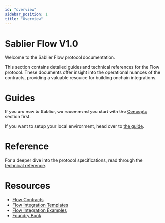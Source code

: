 ```yaml
---
id: "overview"
sidebar_position: 1
title: "Overview"
---
```


# Sablier Flow V1.0

Welcome to the Sablier Flow protocol documentation.

This section contains detailed guides and technical references for the Flow protocol. These documents offer insight into
the operational nuances of the contracts, providing a valuable resource for building onchain integrations.

# Guides

If you are new to Sablier, we recommend you start with the [Concepts](/concepts/what-is-sablier) section first.

If you want to setup your local environment, head over to [the guide](/guides/flow/examples/local-environment).

# Reference

For a deeper dive into the protocol specifications, read through the [technical reference](/reference/flow/diagrams).

# Resources

- [Flow Contracts](https://github.com/sablier-labs/flow/tree/release)
- [Flow Integration Templates](https://github.com/sablier-labs/flow-integration-template)
- [Flow Integration Examples](https://github.com/sablier-labs/examples)
- [Foundry Book](https://book.getfoundry.sh/)
